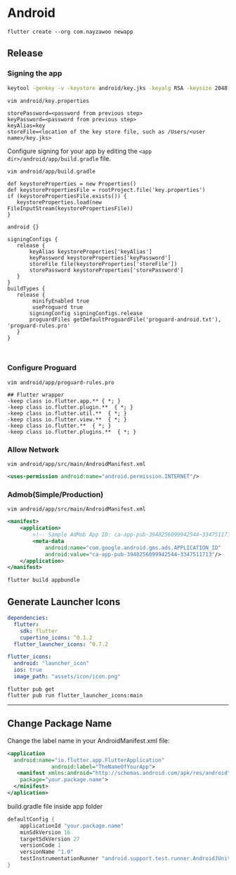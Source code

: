 # Android

```
flutter create --org com.nayzawoo newapp
```

## Release
### Signing the app

```bash
keytool -genkey -v -keystore android/key.jks -keyalg RSA -keysize 2048 -validity 10000 -alias key
```

```
vim android/key.properties
```

```properties
storePassword=<password from previous step>
keyPassword=<password from previous step>
keyAlias=key
storeFile=<location of the key store file, such as /Users/<user name>/key.jks>
```

Configure signing for your app by editing the `<app dir>/android/app/build.gradle` file.

```
vim android/app/build.gradle
```
  
```
def keystoreProperties = new Properties()
def keystorePropertiesFile = rootProject.file('key.properties')
if (keystorePropertiesFile.exists()) {
   keystoreProperties.load(new FileInputStream(keystorePropertiesFile))
}

android {}
   
signingConfigs {
   release {
       keyAlias keystoreProperties['keyAlias']
       keyPassword keystoreProperties['keyPassword']
       storeFile file(keystoreProperties['storeFile'])
       storePassword keystoreProperties['storePassword']
   }
}
buildTypes {
   release {
        minifyEnabled true
        useProguard true
       signingConfig signingConfigs.release
       proguardFiles getDefaultProguardFile('proguard-android.txt'), 'proguard-rules.pro'
   }
}
   
   
```

### Configure Proguard

```
vim android/app/proguard-rules.pro
```

```
## Flutter wrapper
-keep class io.flutter.app.** { *; }
-keep class io.flutter.plugin.**  { *; }
-keep class io.flutter.util.**  { *; }
-keep class io.flutter.view.**  { *; }
-keep class io.flutter.**  { *; }
-keep class io.flutter.plugins.**  { *; }
```

### Allow Network

```
vim android/app/src/main/AndroidManifest.xml
```

```xml
<uses-permission android:name="android.permission.INTERNET"/>
```


### Admob(Simple/Production)

```
vim android/app/src/main/AndroidManifest.xml
```

```xml
<manifest>
    <application>
        <!-- Sample AdMob App ID: ca-app-pub-3940256099942544~3347511713 -->
        <meta-data
            android:name="com.google.android.gms.ads.APPLICATION_ID"
            android:value="ca-app-pub-3940256099942544~3347511713"/>
    </application>
</manifest>
```

```
flutter build appbundle
```

## Generate Launcher Icons

```yaml
dependencies:
  flutter:
    sdk: flutter
    cupertino_icons: ^0.1.2
  flutter_launcher_icons: ^0.7.2

flutter_icons:
  android: "launcher_icon" 
  ios: true
  image_path: "assets/icon/icon.png"
```

```
flutter pub get
flutter pub run flutter_launcher_icons:main 
```

-----------------


## Change Package Name

Change the label name in your AndroidManifest.xml file:

```xml
<application
  android:name="io.flutter.app.FlutterApplication"
              android:label="TheNameOfYourApp">
   <manifest xmlns:android="http://schemas.android.com/apk/res/android"
    package="your.package.name">
  </minifest>
</aplication>

```

build.gradle file inside app folder

```gradle
defaultConfig {
    applicationId "your.package.name"
    minSdkVersion 16
    targetSdkVersion 27
    versionCode 1
    versionName "1.0"
    testInstrumentationRunner "android.support.test.runner.AndroidJUnitRunner"
}
```

